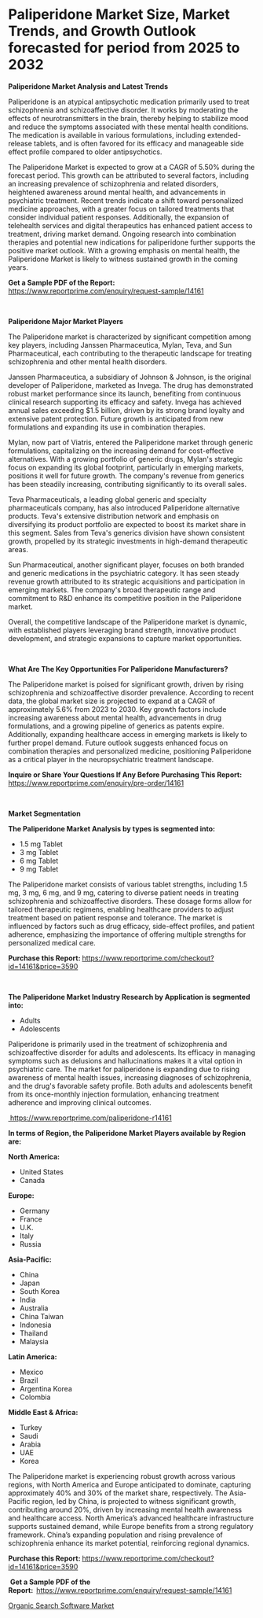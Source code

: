<p><h1>Paliperidone Market Size, Market Trends, and Growth Outlook forecasted for period from 2025 to 2032</h1></p><p><strong>Paliperidone Market Analysis and Latest Trends</strong></p>
<p><p>Paliperidone is an atypical antipsychotic medication primarily used to treat schizophrenia and schizoaffective disorder. It works by moderating the effects of neurotransmitters in the brain, thereby helping to stabilize mood and reduce the symptoms associated with these mental health conditions. The medication is available in various formulations, including extended-release tablets, and is often favored for its efficacy and manageable side effect profile compared to older antipsychotics.</p><p>The Paliperidone Market is expected to grow at a CAGR of 5.50% during the forecast period. This growth can be attributed to several factors, including an increasing prevalence of schizophrenia and related disorders, heightened awareness around mental health, and advancements in psychiatric treatment. Recent trends indicate a shift toward personalized medicine approaches, with a greater focus on tailored treatments that consider individual patient responses. Additionally, the expansion of telehealth services and digital therapeutics has enhanced patient access to treatment, driving market demand. Ongoing research into combination therapies and potential new indications for paliperidone further supports the positive market outlook. With a growing emphasis on mental health, the Paliperidone Market is likely to witness sustained growth in the coming years.</p></p>
<p><strong>Get a Sample PDF of the Report:&nbsp;</strong> <a href="https://www.reportprime.com/enquiry/request-sample/14161?utm_campaign=2665&utm_medium=2&utm_source=Github&utm_content=ia&utm_term=20032025&utm_id=paliperidone">https://www.reportprime.com/enquiry/request-sample/14161</a></p>
<p>&nbsp;</p>
<p><strong>Paliperidone Major Market Players</strong></p>
<p><p>The Paliperidone market is characterized by significant competition among key players, including Janssen Pharmaceutica, Mylan, Teva, and Sun Pharmaceutical, each contributing to the therapeutic landscape for treating schizophrenia and other mental health disorders.</p><p>Janssen Pharmaceutica, a subsidiary of Johnson & Johnson, is the original developer of Paliperidone, marketed as Invega. The drug has demonstrated robust market performance since its launch, benefiting from continuous clinical research supporting its efficacy and safety. Invega has achieved annual sales exceeding $1.5 billion, driven by its strong brand loyalty and extensive patent protection. Future growth is anticipated from new formulations and expanding its use in combination therapies.</p><p>Mylan, now part of Viatris, entered the Paliperidone market through generic formulations, capitalizing on the increasing demand for cost-effective alternatives. With a growing portfolio of generic drugs, Mylan's strategic focus on expanding its global footprint, particularly in emerging markets, positions it well for future growth. The company's revenue from generics has been steadily increasing, contributing significantly to its overall sales.</p><p>Teva Pharmaceuticals, a leading global generic and specialty pharmaceuticals company, has also introduced Paliperidone alternative products. Teva's extensive distribution network and emphasis on diversifying its product portfolio are expected to boost its market share in this segment. Sales from Teva's generics division have shown consistent growth, propelled by its strategic investments in high-demand therapeutic areas.</p><p>Sun Pharmaceutical, another significant player, focuses on both branded and generic medications in the psychiatric category. It has seen steady revenue growth attributed to its strategic acquisitions and participation in emerging markets. The company's broad therapeutic range and commitment to R&D enhance its competitive position in the Paliperidone market.</p><p>Overall, the competitive landscape of the Paliperidone market is dynamic, with established players leveraging brand strength, innovative product development, and strategic expansions to capture market opportunities.</p></p>
<p>&nbsp;</p>
<p><strong>What Are The Key Opportunities For Paliperidone Manufacturers?</strong></p>
<p><p>The Paliperidone market is poised for significant growth, driven by rising schizophrenia and schizoaffective disorder prevalence. According to recent data, the global market size is projected to expand at a CAGR of approximately 5.6% from 2023 to 2030. Key growth factors include increasing awareness about mental health, advancements in drug formulations, and a growing pipeline of generics as patents expire. Additionally, expanding healthcare access in emerging markets is likely to further propel demand. Future outlook suggests enhanced focus on combination therapies and personalized medicine, positioning Paliperidone as a critical player in the neuropsychiatric treatment landscape.</p></p>
<p><strong>Inquire or Share Your Questions If Any Before Purchasing This Report:</strong> <a href="https://www.reportprime.com/enquiry/pre-order/14161?utm_campaign=2665&utm_medium=2&utm_source=Github&utm_content=ia&utm_term=20032025&utm_id=paliperidone">https://www.reportprime.com/enquiry/pre-order/14161</a></p>
<p>&nbsp;</p>
<p><strong>Market Segmentation</strong></p>
<p><strong>The Paliperidone Market Analysis by types is segmented into:</strong></p>
<p><ul><li>1.5 mg Tablet</li><li>3 mg Tablet</li><li>6 mg Tablet</li><li>9 mg Tablet</li></ul></p>
<p><p>The Paliperidone market consists of various tablet strengths, including 1.5 mg, 3 mg, 6 mg, and 9 mg, catering to diverse patient needs in treating schizophrenia and schizoaffective disorders. These dosage forms allow for tailored therapeutic regimens, enabling healthcare providers to adjust treatment based on patient response and tolerance. The market is influenced by factors such as drug efficacy, side-effect profiles, and patient adherence, emphasizing the importance of offering multiple strengths for personalized medical care.</p></p>
<p><strong>Purchase this Report:&nbsp;</strong><a href="https://www.reportprime.com/checkout?id=14161&price=3590&utm_campaign=2665&utm_medium=2&utm_source=Github&utm_content=ia&utm_term=20032025&utm_id=paliperidone">https://www.reportprime.com/checkout?id=14161&price=3590</a></p>
<p>&nbsp;</p>
<p><strong>The Paliperidone Market Industry Research by Application is segmented into:</strong></p>
<p><ul><li>Adults</li><li>Adolescents</li></ul></p>
<p><p>Paliperidone is primarily used in the treatment of schizophrenia and schizoaffective disorder for adults and adolescents. Its efficacy in managing symptoms such as delusions and hallucinations makes it a vital option in psychiatric care. The market for paliperidone is expanding due to rising awareness of mental health issues, increasing diagnoses of schizophrenia, and the drug's favorable safety profile. Both adults and adolescents benefit from its once-monthly injection formulation, enhancing treatment adherence and improving clinical outcomes.</p></p>
<p><a href="https://www.reportprime.com/paliperidone-r14161?utm_campaign=2665&utm_medium=2&utm_source=Github&utm_content=ia&utm_term=20032025&utm_id=paliperidone">&nbsp;https://www.reportprime.com/paliperidone-r14161</a></p>
<p><strong>In terms of Region, the Paliperidone Market Players available by Region are:</strong></p>
<p>
    <p> <strong> North America: </strong>
        <ul>
            <li>United States</li>
            <li>Canada</li>
        </ul>
        </p> 
    <p> <strong> Europe: </strong>
        <ul>
            <li>Germany</li>
            <li>France</li>
            <li>U.K.</li>
            <li>Italy</li>
            <li>Russia</li>
        </ul>
        </p> 
    <p> <strong> Asia-Pacific: </strong>
        <ul>
            <li>China</li>
            <li>Japan</li>
            <li>South Korea</li>
            <li>India</li>
            <li>Australia</li>
            <li>China Taiwan</li>
            <li>Indonesia</li>
            <li>Thailand</li>
            <li>Malaysia</li>
        </ul>
        </p> 
    <p> <strong> Latin America: </strong>
        <ul>
            <li>Mexico</li>
            <li>Brazil</li>
            <li>Argentina Korea</li>
            <li>Colombia</li>
        </ul>
        </p> 
    <p> <strong> Middle East & Africa: </strong>
        <ul>
            <li>Turkey</li>
            <li>Saudi</li>
            <li>Arabia</li>
            <li>UAE</li>
            <li>Korea</li>
        </ul>
    </p>
    </p>
<p><p>The Paliperidone market is experiencing robust growth across various regions, with North America and Europe anticipated to dominate, capturing approximately 40% and 30% of the market share, respectively. The Asia-Pacific region, led by China, is projected to witness significant growth, contributing around 20%, driven by increasing mental health awareness and healthcare access. North America’s advanced healthcare infrastructure supports sustained demand, while Europe benefits from a strong regulatory framework. China’s expanding population and rising prevalence of schizophrenia enhance its market potential, reinforcing regional dynamics.</p></p>
<p><strong>Purchase this Report: </strong><a href="https://www.reportprime.com/checkout?id=14161&price=3590&utm_campaign=2665&utm_medium=2&utm_source=Github&utm_content=ia&utm_term=20032025&utm_id=paliperidone">https://www.reportprime.com/checkout?id=14161&price=3590</a></p>
<p>&nbsp;<strong>Get a Sample PDF of the Report:&nbsp;&nbsp;</strong><a href="https://www.reportprime.com/enquiry/request-sample/14161?utm_campaign=2665&utm_medium=2&utm_source=Github&utm_content=ia&utm_term=20032025&utm_id=paliperidone">https://www.reportprime.com/enquiry/request-sample/14161</a></p>
<p><strong></strong></p>
<p><p><a href="https://github.com/krinerstormy331/Market-Research-Report-List-1/blob/main/organic-search-software-market.md?utm_campaign=2665&utm_medium=2&utm_source=Github&utm_content=ia&utm_term=20032025&utm_id=paliperidone">Organic Search Software Market</a></p></p>